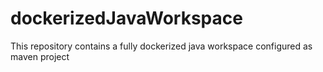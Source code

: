 # dockerizedJavaWorkspace
This repository contains a fully dockerized java workspace configured as maven project
